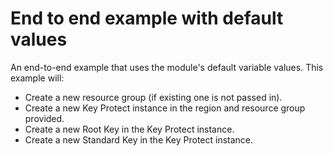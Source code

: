 # End to end example with default values

An end-to-end example that uses the module's default variable values.
This example will:
 - Create a new resource group (if existing one is not passed in).
 - Create a new Key Protect instance in the region and resource group provided.
 - Create a new Root Key in the Key Protect instance.
 - Create a new Standard Key in the Key Protect instance.
